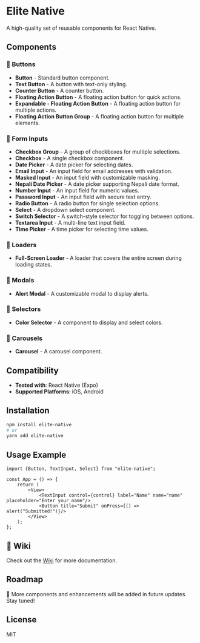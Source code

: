 # Elite Native

A high-quality set of reusable components for React Native.

## Components

### 📌 Buttons

- **Button** - Standard button component.
- **Text Button** - A button with text-only styling.
- **Counter Button** - A counter button.
- **Floating Action Button** - A floating action button for quick actions.
- **Expandable - Floating Action Button** - A floating action button for multiple actions.
- **Floating Action Button Group** - A floating action button for multiple elements.

### 📌 Form Inputs

- **Checkbox Group** - A group of checkboxes for multiple selections.
- **Checkbox** - A single checkbox component.
- **Date Picker** - A date picker for selecting dates.
- **Email Input** - An input field for email addresses with validation.
- **Masked Input** - An input field with customizable masking.
- **Nepali Date Picker** - A date picker supporting Nepali date format.
- **Number Input** - An input field for numeric values.
- **Password Input** - An input field with secure text entry.
- **Radio Button** - A radio button for single selection options.
- **Select** - A dropdown select component.
- **Switch Selector** - A switch-style selector for toggling between options.
- **Textarea Input** - A multi-line text input field.
- **Time Picker** - A time picker for selecting time values.

### 📌 Loaders

- **Full-Screen Loader** - A loader that covers the entire screen during loading states.

### 📌 Modals

- **Alert Modal** - A customizable modal to display alerts.

### 📌 Selectors

- **Color Selector** - A component to display and select colors.

### 📌 Carousels

- **Carousel** - A carousel component.

## Compatibility

- **Tested with**: React Native (Expo)
- **Supported Platforms**: iOS, Android

## Installation

```sh
npm install elite-native
# or
yarn add elite-native
```

## Usage Example

```tsx
import {Button, TextInput, Select} from "elite-native";

const App = () => {
    return (
        <View>
            <TextInput control={control} label="Name" name="name" placeholder="Enter your name"/>
            <Button title="Submit" onPress={() => alert("Submitted!")}/>
        </View>
    );
};
```

## 📖 Wiki

Check out the [Wiki](https://github.com/adhikari-bishal/elite-native/wiki) for more documentation.

## Roadmap

🚀 More components and enhancements will be added in future updates. Stay tuned!

## License

MIT

